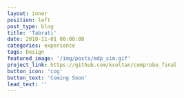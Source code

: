 ```yaml
---
layout: inner
position: left
post_type: blog
title: 'Tabrati'
date: 2018-11-01 00:00:00
categories: experience
tags: Design
featured_image: '/img/posts/mdp_sim.gif'
project_link: https://github.com/ksoltan/comprobo_final
button_icon: 'cog'
button_text: 'Coming Soon'
lead_text: ''
---
```

